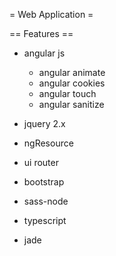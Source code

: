 = Web Application =

== Features ==

* angular js
  - angular animate
  - angular cookies
  - angular touch
  - angular sanitize

* jquery 2.x
* ngResource
* ui router
* bootstrap
* sass-node
* typescript
* jade
